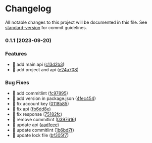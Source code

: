 # Changelog

All notable changes to this project will be documented in this file. See [standard-version](https://github.com/conventional-changelog/standard-version) for commit guidelines.

### 0.1.1 (2023-09-20)


### Features

* 🎸 add main api ([c13d2b3](https://github.com/yeukfei02/singapore-carpark-api/commit/c13d2b39589c2698474babdc1bfb80863d3987b7))
* 🎸 add project and api ([e24a708](https://github.com/yeukfei02/singapore-carpark-api/commit/e24a70819f06327ac17e0da00866b12176466b6b))


### Bug Fixes

* 🐛 add commitlint ([fc97895](https://github.com/yeukfei02/singapore-carpark-api/commit/fc97895822809d3b3fd3801246a08df7e8b4a4cf))
* 🐛 add version in package.json ([4fec454](https://github.com/yeukfei02/singapore-carpark-api/commit/4fec454ef6e3b05838f361bb2a6c680b560c33ae))
* 🐛 fix account key ([0118b85](https://github.com/yeukfei02/singapore-carpark-api/commit/0118b85c8a49506f4ebc280b9270639466622193))
* 🐛 fix api ([fb6dd8e](https://github.com/yeukfei02/singapore-carpark-api/commit/fb6dd8eb95603a18c92049671403f972cc11e20c))
* 🐛 fix response ([75182fc](https://github.com/yeukfei02/singapore-carpark-api/commit/75182fc2fde5dd675a751806f36180bd998638ac))
* 🐛 remove commitlint ([0397616](https://github.com/yeukfei02/singapore-carpark-api/commit/03976163243debedf809d93012286ad5e71bc1e5))
* 🐛 update api ([aadfeee](https://github.com/yeukfei02/singapore-carpark-api/commit/aadfeee6b5ecedb5d3f6bcb8be1db437434e5b78))
* 🐛 update commitlint ([1b6bd7f](https://github.com/yeukfei02/singapore-carpark-api/commit/1b6bd7f8824c339993f30f21a68afb165b1116a7))
* 🐛 update lock file ([bf305f7](https://github.com/yeukfei02/singapore-carpark-api/commit/bf305f70175d565eb7ea5b38642481b913a7584f))
